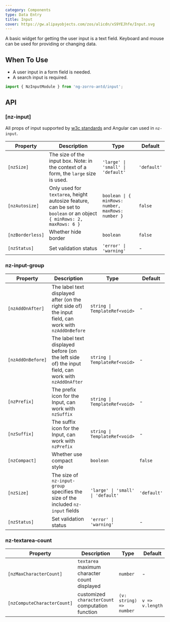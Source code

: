 ```yaml
---
category: Components
type: Data Entry
title: Input
cover: https://gw.alipayobjects.com/zos/alicdn/xS9YEJhfe/Input.svg
---
```


A basic widget for getting the user input is a text field.
Keyboard and mouse can be used for providing or changing data.

## When To Use

- A user input in a form field is needed.
- A search input is required.

```ts
import { NzInputModule } from 'ng-zorro-antd/input';
```

## API

### [nz-input]

All props of input supported by [w3c standards](https://www.w3schools.com/tags/tag_input.asp) and Angular can used in `nz-input`.

| Property | Description | Type | Default |
| -------- | ----------- | ---- | ------- |
| `[nzSize]` | The size of the input box. Note: in the context of a form, the `large` size is used. | `'large' \| 'small' \| 'default'` | `'default'` |
| `[nzAutosize]` | Only used for `textarea`, height autosize feature, can be set to `boolean` or an object `{ minRows: 2, maxRows: 6 }` | `boolean \| { minRows: number, maxRows: number }` | `false` |
| `[nzBorderless]` | Whether hide border | `boolean` | `false` |
| `[nzStatus]` | Set validation status | `'error' \| 'warning'` | - |

### nz-input-group

| Property | Description | Type | Default |
| -------- | ----------- | ---- | ------- |
| `[nzAddOnAfter]` | The label text displayed after (on the right side of) the input field, can work with `nzAddOnBefore` | `string \| TemplateRef<void>` | - |
| `[nzAddOnBefore]` | The label text displayed before (on the left side of) the input field, can work with `nzAddOnAfter`   | `string \| TemplateRef<void>` | - |
| `[nzPrefix]` | The prefix icon for the Input, can work with `nzSuffix` | `string \| TemplateRef<void>` | - |
| `[nzSuffix]` | The suffix icon for the Input, can work with `nzPrefix` | `string \| TemplateRef<void>` | - |
| `[nzCompact]` | Whether use compact style | `boolean` | `false` |
| `[nzSize]` | The size of `nz-input-group` specifies the size of the included `nz-input` fields | `'large' \| 'small' \| 'default'` | `'default'` |
| `[nzStatus]` | Set validation status | `'error' \| 'warning'` | - |

### nz-textarea-count

| Property | Description | Type | Default |
| --- | --- | --- | --- |
| `[nzMaxCharacterCount]` | `textarea` maximum character count displayed | `number` | - |
| `[nzComputeCharacterCount]` | customized `characterCount` computation function | `(v: string) => number` | `v => v.length` |
